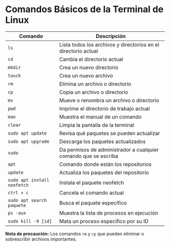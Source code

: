 # Comandos Básicos de la Terminal de Linux

| Comando | Descripción |
| --- | --- |
| `ls` | Lista todos los archivos y directorios en el directorio actual |
| `cd` | Cambia el directorio actual |
| `mkdir` | Crea un nuevo directorio |
| `touch` | Crea un nuevo archivo |
| `rm` | Elimina un archivo o directorio |
| `cp` | Copia un archivo o directorio |
| `mv` | Mueve o renombra un archivo o directorio |
| `pwd` | Imprime el directorio de trabajo actual |
| `man` | Muestra el manual de un comando |
| `clear` | Limpia la pantalla de la terminal |
| `sudo apt update` | Revisa qué paquetes se pueden actualizar |
| `sudo apt upgrade` | Descarga los paquetes actualizados |
| `sudo` | Da permisos de administrador a cualquier comando que se escriba |
| `apt` | Comando donde están los repositorios |
| `update` | Actualiza los paquetes del repositorio |
| `sudo apt install neofetch` | Instala el paquete neofetch |
| `ctrl + c` | Cancela el comando actual |
| `sudo apt search paquete` | Busca el paquete específico |
| `ps -aux` | Muestra la lista de procesos en ejecución |
| `sudo kill -9 [id]` | Mata un proceso específico por su ID |

**Nota de precaución:**
Los comandos `rm` y `cp` que pueden eliminar o sobrescribir archivos importantes.
